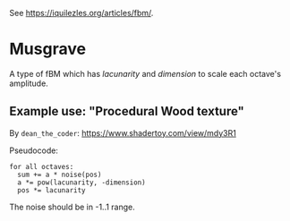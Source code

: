 See https://iquilezles.org/articles/fbm/.

# Musgrave

A type of fBM which has _lacunarity_ and _dimension_ to scale each octave's amplitude.

## Example use: "Procedural Wood texture"
By `dean_the_coder`: https://www.shadertoy.com/view/mdy3R1

Pseudocode:

```
for all octaves:
  sum += a * noise(pos)
  a *= pow(lacunarity, -dimension)
  pos *= lacunarity
```

The noise should be in -1..1 range.
